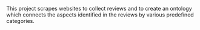 This project scrapes websites to collect reviews and to create an ontology which connects the aspects identified in the reviews by various predefined categories.
